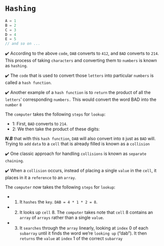 # ```Hashing```

```c
A = 1
B = 2
C = 3
D = 4
E = 5
// and so on ...
```
:heavy_check_mark: According to the above ```code```,
```DAB``` converts to ```412```, and ```BAD``` converts to ```214```.
This process of taking ```characters``` and converting them to 
```numbers``` is known as ```hashing```. 

:heavy_check_mark: The ```code``` that is used to 
convert those ```letters``` into particular ```numbers``` 
is called a ```hash function```.

:heavy_check_mark: Another example of a ```hash function```
is to ```return``` the product of all the ```letters```’ 
corresponding ```numbers.``` This would convert the word BAD into the ```number``` ```8```

The ```computer``` takes the following ```steps``` for ```lookup```:
- 1: First, ```BAD``` converts to ```214```.
- 2: We then take the product of these digits:

_**N.B**_ that with this ```hash function```, ```DAB``` will also convert into ```8``` just as ```BAD```
will. Trying to ```add``` ```data``` to a ```cell``` that is already filled is known as a ```collision```

:heavy_check_mark: One classic approach for handling ```collisions``` is known as ```separate chaining```.

:heavy_check_mark: When a ```collision``` occurs, instead of placing a single ```value``` in the ```cell```, it places in it a ```reference``` to an ```array```.

The ```computer``` now takes the following ```steps``` for ```lookup```:
- 1. It ```hashes``` the ```key```. ```DAB = 4 * 1 * 2 = 8```.
- 2. It looks up ```cell``` 8. The ```computer``` takes note that ```cell``` 8 contains an ```array``` of ```arrays``` rather than a single ```value```.
- 3. It ```searches``` through the ```array``` linearly, looking at ```index``` 0 of each ```subarray``` until it finds the word we’re ```looking up``` (“dab”). It then ```returns``` the ```value``` at ```index``` 1 of the correct ```subarray```
